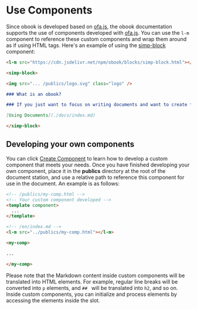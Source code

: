 # Use Components

Since obook is developed based on [ofa.js](https://ofajs.com/), the obook documentation supports the use of components developed with [ofa.js](https://ofajs.com/). You can use the `l-m` component to reference these custom components and wrap them around as if using HTML tags. Here's an example of using the [simp-block](https://cdn.jsdelivr.net/npm/obook/blocks/simp-block.html) component:
```markdown
<l-m src="https://cdn.jsdelivr.net/npm/obook/blocks/simp-block.html"></l-m>

<simp-block>

<img src="... /publics/logo.svg" class="logo" />

### What is an obook?

### If you just want to focus on writing documents and want to create free and beautiful websites quickly, then obook is the way to go!

[Using Documents](./docs/index.md)

</simp-block>
```

## Developing your own components

You can click [Create Component](https://ofajs.com/en/cases/simple-component.html) to learn how to develop a custom component that meets your needs. Once you have finished developing your own component, place it in the **publics** directory at the root of the document station, and use a relative path to reference this component for use in the document. An example is as follows:

```html
<!-- /publics/my-comp.html -->
<!-- Your custom component developed -->
<template component>
  ...
</template>
```

```markdown
<!-- /en/index.md -->
<l-m src="../publics/my-comp.html"></l-m>

<my-comp>

...

</my-comp>
```

Please note that the Markdown content inside custom components will be translated into HTML elements. For example, regular line breaks will be converted into `p` elements, and `## ` will be translated into `h2`, and so on. Inside custom components, you can initialize and process elements by accessing the elements inside the slot.

